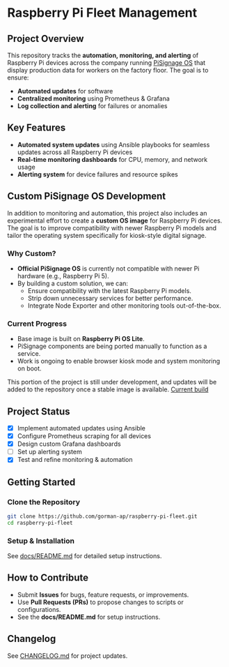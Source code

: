 # Raspberry Pi Fleet Management

## Project Overview
This repository tracks the **automation, monitoring, and alerting** of Raspberry Pi devices across the company running [PiSignage OS](https://github.com/colloqi/piSignage) that display production data for workers on the factory floor. The goal is to ensure:

- **Automated updates** for software
- **Centralized monitoring** using Prometheus & Grafana
- **Log collection and alerting** for failures or anomalies

## Key Features
- **Automated system updates** using Ansible playbooks for seamless updates across all Raspberry Pi devices
- **Real-time monitoring dashboards** for CPU, memory, and network usage
- **Alerting system** for device failures and resource spikes

## Custom PiSignage OS Development

In addition to monitoring and automation, this project also includes an experimental effort to create a **custom OS image** for Raspberry Pi devices. The goal is to improve compatibility with newer Raspberry Pi models and tailor the operating system specifically for kiosk-style digital signage. 

### Why Custom?
- **Official PiSignage OS** is currently not compatible with newer Pi hardware (e.g., Raspberry Pi 5).
- By building a custom solution, we can:
  - Ensure compatibility with the latest Raspberry Pi models.
  - Strip down unnecessary services for better performance.
  - Integrate Node Exporter and other monitoring tools out-of-the-box.

### Current Progress
- Base image is built on **Raspberry Pi OS Lite**.
- PiSignage components are being ported manually to function as a service.
- Work is ongoing to enable browser kiosk mode and system monitoring on boot.

This portion of the project is still under development, and updates will be added to the repository once a stable image is available. [Current build](https://github.com/gorman-ap/rpi-fleet-management/blob/main/Fleet%20Base%20Image/0.5.0-pre.md)

## Project Status
- [x] Implement automated updates using Ansible
- [x] Configure Prometheus scraping for all devices
- [x] Design custom Grafana dashboards
- [ ] Set up alerting system
- [x] Test and refine monitoring & automation

## Getting Started
### Clone the Repository
```bash
git clone https://github.com/gorman-ap/raspberry-pi-fleet.git
cd raspberry-pi-fleet
```

### Setup & Installation
See [docs/README.md](https://github.com/gorman-ap/rpi-fleet-management/blob/main/docs/README.md) for detailed setup instructions.


## How to Contribute
- Submit **Issues** for bugs, feature requests, or improvements.
- Use **Pull Requests (PRs)** to propose changes to scripts or configurations.
- See the **docs/README.md** for setup instructions.

## Changelog
See [CHANGELOG.md](CHANGELOG.md) for project updates.
